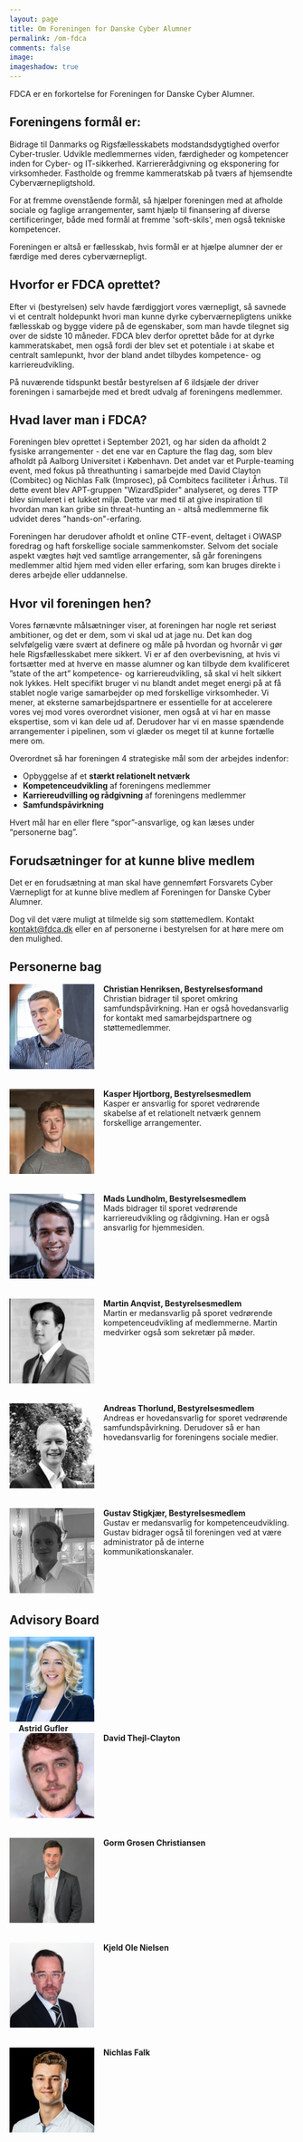 ```yaml
---
layout: page
title: Om Foreningen for Danske Cyber Alumner
permalink: /om-fdca
comments: false
image: 
imageshadow: true
---
```



FDCA er en forkortelse for Foreningen for Danske Cyber Alumner.

## Foreningens formål er:

Bidrage til Danmarks og Rigsfællesskabets modstandsdygtighed overfor Cyber-trusler.
Udvikle medlemmernes viden, færdigheder og kompetencer inden for Cyber- og IT-sikkerhed.
Karriererådgivning og eksponering for virksomheder.
Fastholde og fremme kammeratskab på tværs af hjemsendte Cyberværnepligtshold.

For at fremme ovenstående formål, så hjælper foreningen med at afholde sociale og faglige arrangementer, samt hjælp til finansering af diverse certificeringer, både med formål at fremme 'soft-skils', men også tekniske kompetencer.

Foreningen er altså er fællesskab, hvis formål er at hjælpe alumner der er færdige med deres cyberværnepligt.

## Hvorfor er FDCA oprettet?

Efter vi (bestyrelsen) selv havde færdiggjort vores værnepligt, så savnede vi et centralt holdepunkt hvori man kunne dyrke cyberværnepligtens unikke fællesskab og bygge videre på de egenskaber, som man havde tilegnet sig over de sidste 10 måneder. FDCA blev derfor oprettet både for at dyrke kammeratskabet, men også fordi der blev set et potentiale i at skabe et centralt samlepunkt, hvor der bland andet tilbydes kompetence- og karriereudvikling.

På nuværende tidspunkt består bestyrelsen af 6 ildsjæle der driver foreningen i samarbejde med et bredt udvalg af foreningens medlemmer.

## Hvad laver man i FDCA?

Foreningen blev oprettet i September 2021, og har siden da afholdt 2 fysiske arrangementer - det ene var en Capture the flag dag, som blev afholdt på Aalborg Universitet i København. Det andet var et Purple-teaming event, med fokus på threathunting i samarbejde med David Clayton (Combitec) og Nichlas Falk (Improsec), på Combitecs faciliteter i Århus. Til dette event blev APT-gruppen "WizardSpider" analyseret, og deres TTP blev simuleret i et lukket miljø. Dette var med til at give inspiration til hvordan man kan gribe sin threat-hunting an - altså medlemmerne fik udvidet deres "hands-on"-erfaring.

Foreningen har derudover afholdt et online CTF-event, deltaget i OWASP foredrag og haft forskellige sociale sammenkomster. Selvom det sociale aspekt vægtes højt ved samtlige arrangementer, så går foreningens medlemmer altid hjem med viden eller erfaring, som kan bruges direkte i deres arbejde eller uddannelse.

## Hvor vil foreningen hen?

Vores førnævnte målsætninger viser, at foreningen har nogle ret seriøst ambitioner, og det er dem, som vi skal ud at jage nu. Det kan dog selvfølgelig være svært at definere og måle på hvordan og hvornår vi gør hele Rigsfællesskabet mere sikkert. Vi er af den overbevisning, at hvis vi fortsætter med at hverve en masse alumner og kan tilbyde dem kvalificeret ”state of the art” kompetence- og karriereudvikling, så skal vi helt sikkert nok lykkes. Helt specifikt bruger vi nu blandt andet meget energi på at få stablet nogle varige samarbejder op med forskellige virksomheder. Vi mener, at eksterne samarbejdspartnere er essentielle for at accelerere vores vej mod vores overordnet visioner, men også at vi har en masse ekspertise, som vi kan dele ud af. Derudover har vi en masse spændende arrangementer i pipelinen, som vi glæder os meget til at kunne fortælle mere om.

Overordnet så har foreningen 4 strategiske mål som der arbejdes indenfor: 
- Opbyggelse af et **stærkt relationelt netværk**
- **Kompetenceudvikling** af foreningens medlemmer
- **Karriereudvilling og rådgivning** af foreningens medlemmer
- **Samfundspåvirkning**

Hvert mål har en eller flere “spor”-ansvarlige, og kan læses under “personerne bag”. 

## Forudsætninger for at kunne blive medlem

Det er en forudsætning at man skal have gennemført Forsvarets Cyber Værnepligt for at kunne blive medlem af Foreningen for Danske Cyber Alumner. 

Dog vil det være muligt at tilmelde sig som støttemedlem. Kontakt kontakt@fdca.dk eller en af personerne i bestyrelsen for at høre mere om den mulighed. 

## Personerne bag

<div style="display: flex; margin-top: 0.5rem; margin-bottom: 2rem">
  <div style="min-width: 150px">
    <img src="/assets/images/people/christian-henriksen.jpg" style="width: 150px">
  </div>
  <div style="margin-left: 1rem">
    <b>Christian Henriksen, Bestyrelsesformand</b>
    <br>Christian bidrager til sporet omkring samfundspåvirkning. Han er også hovedansvarlig for kontakt med samarbejdspartnere og støttemedlemmer. 
  </div>
</div>

<div style="display: flex; margin-bottom: 2rem" style="display: flex; margin-bottom: 2rem">
  <div style="min-width: 150px">
    <img src="/assets/images/people/kasper-hjortborg.jpg" style="width: 150px">
  </div>
  <div style="margin-left: 1rem">
    <b>Kasper Hjortborg, Bestyrelsesmedlem</b>
    <br>Kasper er ansvarlig for sporet vedrørende skabelse af et relationelt netværk gennem forskellige arrangementer. 
  </div>
</div>

<div style="display: flex; margin-bottom: 2rem">
  <div style="min-width: 150px">
    <img src="/assets/images/people/mads-lundholm.jpg" style="width: 150px">
  </div>
  <div style="margin-left: 1rem">
    <b>Mads Lundholm, Bestyrelsesmedlem</b>
    <br>Mads bidrager til sporet vedrørende karriereudvikling og rådgivning. Han er også ansvarlig for hjemmesiden.
  </div>
</div>

<div style="display: flex; margin-bottom: 2rem">
  <div style="min-width: 150px">
    <img src="/assets/images/people/martin-anqvist.jpg" style="width: 150px">
  </div>
  <div style="margin-left: 1rem">
    <b>Martin Anqvist, Bestyrelsesmedlem</b>
    <br>Martin er medansvarlig på sporet vedrørende kompetenceudvikling af medlemmerne. Martin medvirker også som sekretær på møder. 
  </div>
</div>

<div style="display: flex; margin-bottom: 2rem">
  <div style="min-width: 150px">
    <img src="/assets/images/people/andreas-thorlund.jpg" style="width: 150px">
  </div>
  <div style="margin-left: 1rem">
    <b>Andreas Thorlund, Bestyrelsesmedlem</b>
    <br>Andreas er hovedansvarlig for sporet vedrørende samfundspåvirkning. Derudover så er han hovedansvarlig for foreningens sociale medier. 
  </div>
</div>

<div style="display: flex; margin-bottom: 2rem">
  <div style="min-width: 150px">
    <img src="/assets/images/people/gustav-stigkjaer.jpg" style="width: 150px">
  </div>
  <div style="margin-left: 1rem">
    <b>Gustav Stigkjær, Bestyrelsesmedlem</b>
    <br>Gustav er medansvarlig for kompetenceudvikling. Gustav bidrager også til foreningen ved at være administrator på de interne kommunikationskanaler.
  </div>
</div>

## Advisory Board

<div class="flex mb-8 mt-2">
  <div style="min-width: 150px">
    <img src="/assets/images/people/astrid-gufler.jpg" style="width: 150px">
  </div>
  <div style="margin-left: 1rem">
    <b>Astrid Gufler</b>
  </div>
</div>

<div style="display: flex; margin-bottom: 2rem">
  <div style="min-width: 150px">
    <img src="/assets/images/people/david-clayton.jpg" style="width: 150px">
  </div>
  <div style="margin-left: 1rem">
    <b>David Thejl-Clayton</b>
  </div>
</div>

<div style="display: flex; margin-bottom: 2rem">
  <div style="min-width: 150px">
    <img src="/assets/images/people/gorm-christiansen.jpg" style="width: 150px">
  </div>
  <div style="margin-left: 1rem">
    <b>Gorm Grosen Christiansen</b>
  </div>
</div>

<div style="display: flex; margin-bottom: 2rem">
  <div style="min-width: 150px">
    <img src="/assets/images/people/kjeld-ole-nielsen.jpg" style="width: 150px">
  </div>
  <div style="margin-left: 1rem">
    <b>Kjeld Ole Nielsen</b>
  </div>
</div>

<div style="display: flex; margin-bottom: 2rem">
  <div style="min-width: 150px">
    <img src="/assets/images/people/nichlas-falk.jpg" style="width: 150px">
  </div>
  <div style="margin-left: 1rem">
    <b>Nichlas Falk</b>
  </div>
</div>

